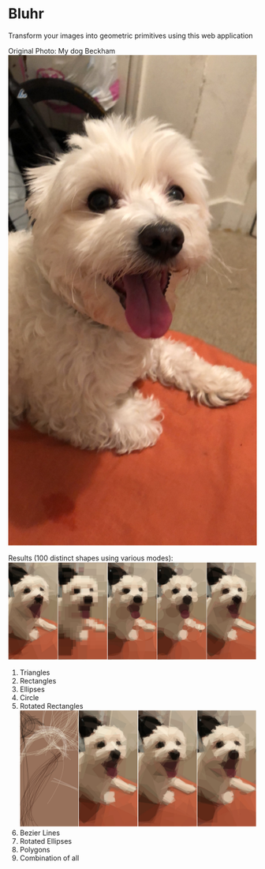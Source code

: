 # Bluhr
Transform your images into geometric primitives using this web application

Original Photo: My dog Beckham 
![](chavy.jpg)

Results (100 distinct shapes using various modes): 
![](results1.png)
1. Triangles
2. Rectangles
3. Ellipses
4. Circle
5. Rotated Rectangles
![](results2.png)
6. Bezier Lines
7. Rotated Ellipses
8. Polygons
9. Combination of all


